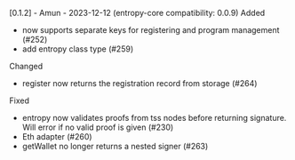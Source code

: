 [0.1.2] - Amun - 2023-12-12 (entropy-core compatibility: 0.0.9)
Added
- now supports separate keys for registering and program management (#252)
- add entropy class type (#259)

Changed

- register now returns the registration record from storage (#264)

Fixed
- entropy now validates proofs from tss nodes before returning signature. Will error if no valid proof is given (#230)
- Eth adapter (#260)
- getWallet no longer returns a nested signer (#263)
